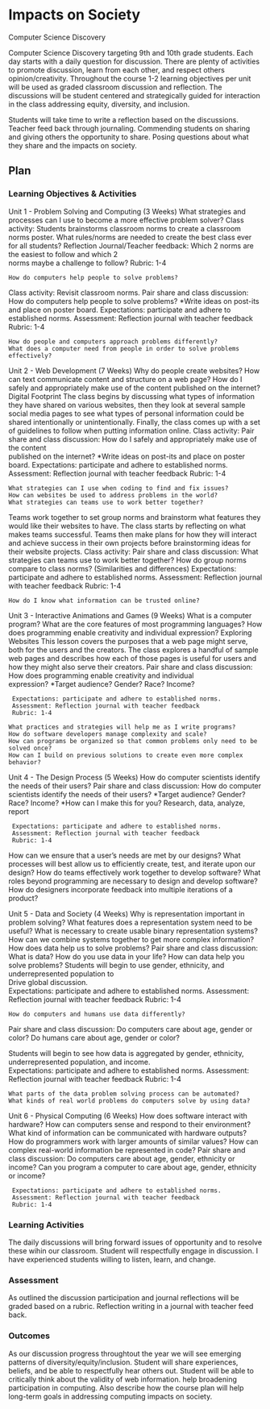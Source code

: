 # Impacts on Society

Computer Science Discovery

Computer Science Discovery targeting 9th and 10th grade students. Each day starts with a daily question for discussion. There are plenty of activities to promote discussion, learn from each other, and respect others opinion/creativity. Throughout the course 1-2 learning objectives per unit will be used as graded classroom discussion and reflection. The discussions will be student centered and strategically guided for  interaction in the class addressing equity, diversity, and inclusion.

Students will take time to write a reflection based on the discussions. Teacher feed back through journaling. Commending students on sharing and giving others the opportunity to share. Posing questions about what they share and the impacts on society.


## Plan

### Learning Objectives & Activities

Unit 1 - Problem Solving and Computing (3 Weeks)
	What strategies and processes can I use to become a more effective problem solver?
     Class activity:
     Students brainstorms classroom norms to create a classroom norms poster.
	What rules/norms are needed to create the best class ever for all students?
     Reflection Journal/Teacher feedback: Which 2 norms are the easiest to follow and which 2   
     norms maybe a challenge to follow? 
     Rubric: 1-4
     
	How do computers help people to solve problems?
Class activity:
     Revisit classroom norms.
     Pair share and class discussion: How do computers help people to solve problems?
                       *Write ideas on post-its and place on poster board.
     Expectations: participate and adhere to established norms.
     Assessment: Reflection journal with teacher feedback
    Rubric: 1-4

	How do people and computers approach problems differently?
	What does a computer need from people in order to solve problems effectively?
	
Unit 2 - Web Development (7 Weeks)
	Why do people create websites?
	How can text communicate content and structure on a web page?
	How do I safely and appropriately make use of the content published on the internet?
Digital Footprint
The class begins by discussing what types of information they have shared on various websites, then they look at several sample social media pages to see what types of personal information could be shared intentionally or unintentionally. Finally, the class comes up with a set of guidelines to follow when putting information online.
 Class activity:
     Pair share and class discussion: How do I safely and appropriately make use of the content   
              published on the internet?
                       *Write ideas on post-its and place on poster board.
     Expectations: participate and adhere to established norms.
     Assessment: Reflection journal with teacher feedback
    Rubric: 1-4

	What strategies can I use when coding to find and fix issues?
	How can websites be used to address problems in the world?
	What strategies can teams use to work better together?
Teams work together to set group norms and brainstorm what features they would like their websites to have. The class starts by reflecting on what makes teams successful. Teams then make plans for how they will interact and achieve success in their own projects before brainstorming ideas for their website projects.
Class activity:
     Pair share and class discussion: What strategies can teams use to work better together?
                                                          How do group norms compare to class norms?
                                                            (Similarities and differences)
     Expectations: participate and adhere to established norms.
     Assessment: Reflection journal with teacher feedback
     Rubric: 1-4


	How do I know what information can be trusted online?

Unit 3 - Interactive Animations and Games (9 Weeks)
	What is a computer program?
	What are the core features of most programming languages?
	How does programming enable creativity and individual expression?
Exploring Websites
This lesson covers the purposes that a web page might serve, both for the users and the creators. The class explores a handful of sample web pages and describes how each of those pages is useful for users and how they might also serve their creators.
     Pair share and class discussion: How does programming enable creativity and individual   
    expression?
            *Target audience? Gender? Race? Income?
                                                          
     Expectations: participate and adhere to established norms.
     Assessment: Reflection journal with teacher feedback
     Rubric: 1-4

	What practices and strategies will help me as I write programs?
	How do software developers manage complexity and scale?
	How can programs be organized so that common problems only need to be solved once?
	How can I build on previous solutions to create even more complex behavior?

Unit 4 - The Design Process (5 Weeks)
	How do computer scientists identify the needs of their users?
        Pair share and class discussion: How do computer scientists identify the needs of their users?
            *Target audience? Gender? Race? Income?
            *How can I make this for you?
	          Research, data, analyze, report
                                                          
     Expectations: participate and adhere to established norms.
     Assessment: Reflection journal with teacher feedback
     Rubric: 1-4

How can we ensure that a user’s needs are met by our designs?
	What processes will best allow us to efficiently create, test, and iterate upon our design?
	How do teams effectively work together to develop software?
	What roles beyond programming are necessary to design and develop software?
	How do designers incorporate feedback into multiple iterations of a product?

Unit 5 - Data and Society (4 Weeks)
	Why is representation important in problem solving?
	What features does a representation system need to be useful?
	What is necessary to create usable binary representation systems?
	How can we combine systems together to get more complex information?
	How does data help us to solve problems?
        Pair share and class discussion: 
What is data?
How do you use data in your life?
How can data help you solve problems?
 Students will begin to use gender, ethnicity, and underrepresented population to   
  Drive global discussion.                                                    
     Expectations: participate and adhere to established norms.
     Assessment: Reflection journal with teacher feedback
     Rubric: 1-4

	How do computers and humans use data differently?
Pair share and class discussion: 
Do computers care about age, gender or color?
Do humans care about age, gender or color?

Students will begin to see how data is aggregated by gender, ethnicity, underrepresented population, and income.                                                         
     Expectations: participate and adhere to established norms.
     Assessment: Reflection journal with teacher feedback
     Rubric: 1-4

	What parts of the data problem solving process can be automated?
	What kinds of real world problems do computers solve by using data?

Unit 6 - Physical Computing (6 Weeks)
	How does software interact with hardware?
	How can computers sense and respond to their environment?
	What kind of information can be communicated with hardware outputs?
	How do programmers work with larger amounts of similar values?
	How can complex real-world information be represented in code?
	Pair share and class discussion: 
   Do computers care about age, gender, ethnicity or income?
   Can you program a computer to care about age, gender, ethnicity or income?

     Expectations: participate and adhere to established norms.
     Assessment: Reflection journal with teacher feedback
     Rubric: 1-4




### Learning Activities

The daily discussions will bring forward issues of  opportunity and to resolve these wihin our classroom.  Student will respectfully engage in discussion. I have experienced students willing to listen, learn, and change. 

### Assessment

As outlined the discussion participation and journal reflections will be graded based on a rubric. Reflection writing in a journal with teacher feed back.

### Outcomes

As our discussion progress throughtout the year we will see emerging patterns of diversity/equity/inclusion.  Student will share experiences, beliefs, and be able to respectfully hear others out. Student will be able to critically think about the validity of web information.  help broadening participation in computing. Also describe how the course plan will help long-term goals in addressing computing impacts on society.
